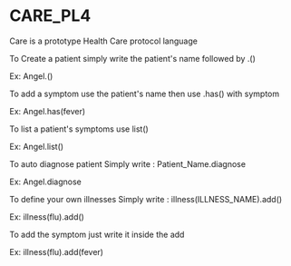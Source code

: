 # CARE_PL4

Care is a prototype Health Care protocol language

To Create a patient simply write the patient's name
followed by .()

Ex: 
Angel.()

To add a symptom use the patient's name
then use .has() with symptom

Ex:
Angel.has(fever)

To list a patient's symptoms use list()

Ex:
Angel.list()

To auto diagnose patient
    Simply write : Patient_Name.diagnose

Ex:
Angel.diagnose

To define your own illnesses
    Simply write : illness(ILLNESS_NAME).add()
    
Ex:
illness(flu).add()

To add the symptom just write it inside the add

Ex:
illness(flu).add(fever)


